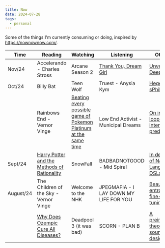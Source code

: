 ```yaml
---
title: Now
date: 2024-07-28
tags: 
  - personal
---
```


Some of the things I'm currently consuming or doing, inspired by <https://nownownow.com/>.

| Time      | Reading                                                                                                     | Watching                  | Listening                                        | Other  |
| --------- | -------                                                                                                     | --------                  | ---------                                        | -----  |
| Nov/24    | Accelerando - Charles Stross                                                                                                | Arcane Season 2           | [Thank You, Dream Girl](https://no-cosign.m19182.dev/thank-you-dream-girl-2/)                             | [Unveiling DeepSeek](https://drive.google.com/file/d/1DW5ohZWxoCEOdrUQjokKreuArHqJdtKb/view) |
| Oct/24    | Billy Bat                                                                                                   | Teen Wolf                 | Truest - Anysia Kym                              | [Hegel - sPhil](https://sphil.xyz/hegel)       |
|           | Rainbows End - Vernor Vinge                                                                                 |   [Beating every possible game of Pokemon Platinum at the same time](https://youtu.be/jNMWkD5VsZ8?list=PLr5L7yMA7Luphspqj7NTnwaqMsLY0ZaIV)                       |                            Low End Activist - Municipal Dreams                       | [On intent loops and intent prediction](https://blog.mogery.me/intent-loops-prediction-and-compartmentalized-purpose/)     |
| Sept/24   | [Harry Potter and the Methods of Rationality](https://www.lesswrong.com/hpmor#EBuZhwCrYuJGp7ax4)            | SnowFall                  | BADBADNOTGOOD - Mid Spiral                       | [In defence of Natural Language DSLs](https://www.ettf.land/p/mysticism-101-or-in-defence-of-natural)       |
| August/24 | The Children of the Sky - Vernor Vinge                                                                      | Welcome to the NHK        | JPEGMAFIA - I LAY DOWN MY LIFE FOR YOU           | [Beauty as entropic fine-tuning](https://extramediumplease.substack.com/p/beauty-as-entropic-fine-tuning)       |
|           | [Why Does Ozempic Cure All Diseases?](https://www.astralcodexten.com/p/why-does-ozempic-cure-all-diseases)  | Deadpool 3 (it was bad)   | SCORN - PLAN B                                   | [A preiminary theory of sound design](https://nathan.ho.name/posts/sound-design-theory/)       |
